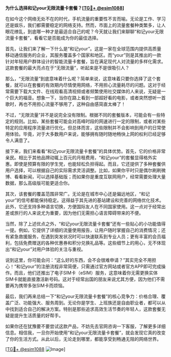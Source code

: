 **为什么选择和记your无限流量卡套餐？[[TG💪+ @esim1088](https://t.me/s/esim1088)]**

在如今这个网络无处不在的时代，手机流量的重要性不言而喻。无论是工作、学习还是娱乐，我们都需要稳定的网络支持。然而，市面上的流量套餐种类繁多，让人眼花缭乱，到底哪一种才是最适合自己的呢？今天就让我们来聊聊“和记your无限流量卡套餐”，看看它是否能成为你的最佳选择。

首先，让我们来了解一下什么是“和记your”。这是一家在全球范围内提供高质量移动通信服务的企业，其服务覆盖多个国家和地区。而“your”则是其推出的一款针对年轻用户群体设计的智能流量卡套餐，旨在满足现代人对流量的多样化需求。这款套餐的最大亮点在于“无限流量”，听起来是不是很吸引人？

那么，“无限流量”到底意味着什么呢？简单来说，这意味着只要你选择了这个套餐，就可以在套餐的有效期内尽情使用网络，不用担心流量耗尽的问题。这对于经常需要下载大文件、在线观看高清视频或者频繁使用社交媒体的人来说，无疑是一个巨大的福音。想象一下，当你在路上看到一部超好看的电影，或者突然想听一首歌时，再也不用担心流量不够用了，这种自由感简直太棒了！

不过，“无限流量”并不是说完全没有限制。根据不同的套餐版本，可能会有一些特定的规则。比如，某些套餐可能会对高峰时段的网速进行一定的限制，或者对某些特定的应用程序流量进行优化。但总体而言，这些限制并不会影响到用户的日常使用体验。毕竟，对于大多数用户来说，能够拥有随时随地畅快上网的权利已经足够令人满意了。

接下来，我们来看看“和记your无限流量卡套餐”的具体优势。首先，它的价格非常亲民。相比于其他品牌动辄上百元的月租费用，“和记your”的套餐显得格外实惠。即使是预算有限的学生党，也能轻松负担得起。而且，它还提供了多种套餐供用户选择，可以根据自己的实际需求灵活调整。比如，如果你平时只是偶尔刷刷微博、看看新闻，可以选择基础版；而如果你是重度互联网用户，经常需要处理大量数据，那么高级版可能更适合你。

其次，该套餐的覆盖范围非常广。无论是在城市中心还是偏远地区，“和记your”的信号都能保持稳定。这得益于其先进的基站建设和完善的网络优化技术。此外，它还支持多种语言切换，方便国际友人在不同国家使用。这一点对于经常出差或旅行的人来说尤为重要，因为他们无需担心语言障碍带来的不便。

当然，除了上述优点之外，“和记your无限流量卡套餐”还有一些贴心的小功能值得一提。例如，它提供了详细的流量使用报告，让用户随时掌握自己的消费情况；还有紧急救援服务，在遇到突发状况时可以快速联系到专业人员；更有丰富的会员福利，包括免费赠送的各种优惠券和积分兑换礼品等。这些细节上的用心，无不体现出“和记your”对用户体验的关注与重视。

说到这里，你可能会问：“这么好的东西，会不会很难申请？”其实完全不用担心！“和记your”的注册流程非常简便，只需通过官方网站或者官方APP即可完成操作。而且，他们还推出了电子SIM卡（eSIM）服务，这意味着你无需更换实体SIM卡就能直接激活新号码。这对于经常出国的朋友来说尤其方便，因为他们不需要再为携带多张SIM卡而烦恼。

最后，我们再来总结一下“和记your无限流量卡套餐”的核心竞争力：价格合理、覆盖广泛、功能强大、服务周到。无论你是学生、上班族还是自由职业者，都可以从中找到适合自己的解决方案。特别是那些追求高效生活节奏的年轻人，这款套餐无疑是提升生活质量的好帮手。

如果你还在犹豫要不要尝试这款产品，不妨先去官网咨询一下客服，了解更多详细信息。相信我，一旦你开始使用“和记your无限流量卡套餐”，就会发现它真的改变了你的生活方式。从此以后，无论走到哪里，都能享受到畅通无阻的网络世界。

[[TG💪+ @esim1088](https://t.me/s/esim1088) ![Image](https://i.postimg.cc/4NQfJmqS/Snipaste-2025-05-13-00-14-12.png)]